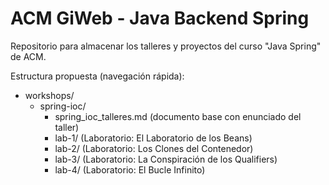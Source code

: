 # ACM GiWeb - Java Backend Spring

Repositorio para almacenar los talleres y proyectos del curso "Java Spring" de ACM.

Estructura propuesta (navegación rápida):
- workshops/
  - spring-ioc/
    - spring_ioc_talleres.md  (documento base con enunciado del taller)
    - lab-1/  (Laboratorio: El Laboratorio de los Beans)
    - lab-2/  (Laboratorio: Los Clones del Contenedor)
    - lab-3/  (Laboratorio: La Conspiración de los Qualifiers)
    - lab-4/  (Laboratorio: El Bucle Infinito)
